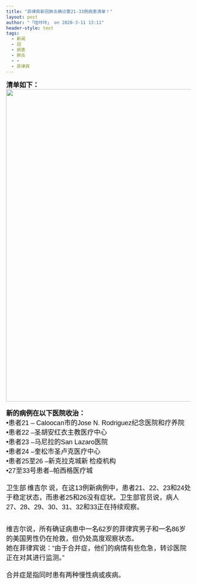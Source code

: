 ```yaml
---
title: "菲律宾新冠肺炎确诊第21-33例病患清单！"
layout: post
author: "「哇咔咔」 on 2020-3-11 13:11"
header-style: text
tags:
  - 新闻
  - 冠
  - 病患
  - 肺炎
  - -
  - 菲律宾
---
```


<head></head>
<body>
 <div align="left"> 
  <font style="color:rgb(16, 16, 16)"><font face="robotoregular, sans-serif"><font style="font-size:18px"><strong>清单如下：</strong></font></font></font> 
 </div> 
 <div align="left"> 
  <ignore_js_op> 
   <img aid="1340643" src="https://bbs.boniu123.cc/data/attachment/forum/202003/10/200700unz3n5qdldah37jh.png" zoomfile="data/attachment/forum/202003/10/200700unz3n5qdldah37jh.png" file="data/attachment/forum/202003/10/200700unz3n5qdldah37jh.png" width="850" inpost="1"> 
   <div class="tip tip_4 aimg_tip" id="aimg_1340643_menu" style="position: absolute; display: none" disautofocus="true"> 
    <div class="xs0"> 
     <p><strong>1.png</strong> <em class="xg1">(189.85 KB, 下载次数: 0)</em></p> 
     <p> <a href="forum.php?mod=attachment&amp;aid=MTM0MDY0M3xmN2RiMzRmMXwxNTgzOTExODc5fDB8NTc3NjI5&amp;nothumb=yes" target="_blank">下载附件</a> &nbsp;<a href="javascript:;" onclick="showWindow(this.id, this.getAttribute('url'), 'get', 0);" id="savephoto_1340643" url="home.php?mod=spacecp&amp;ac=album&amp;op=saveforumphoto&amp;aid=1340643&amp;handlekey=savephoto_1340643">保存到相册</a> </p> 
     <p class="xg1 y"><span title="2020-3-10 20:07">昨天&nbsp;20:07</span> 上传</p> 
    </div> 
    <div class="tip_horn"></div> 
   </div> 
  </ignore_js_op> 
 </div>
 <br> 
 <div align="left"> 
  <font style="color:rgb(16, 16, 16)"><font face="robotoregular, sans-serif"><font style="font-size:18px"><strong>新的病例在以下医院收治：</strong></font></font></font> 
 </div> 
 <div align="left"> 
  <font style="color:rgb(16, 16, 16)"><font face="robotoregular, sans-serif"><font style="font-size:18px">•患者21 – Caloocan市的Jose N. Rodriguez纪念医院和疗养院<br> •患者22 –圣胡安红衣主教医疗中心<br> •患者23 –马尼拉的San Lazaro医院 <br> •患者24 –奎松市圣卢克医疗中心 <br> •患者25至26 –新克拉克城新</font></font></font> 
  <font style="color:rgb(16, 16, 16)"><font face="robotoregular, sans-serif"><font style="font-size:18px">检疫机构</font></font></font> 
 </div> 
 <div align="left"> 
  <font style="color:rgb(16, 16, 16)"><font face="robotoregular, sans-serif"><font style="font-size:18px">•27至33号患者–帕西格医疗城 </font></font></font> 
 </div> 
 <div align="left"> 
  <font style="color:rgb(16, 16, 16)"><font face="robotoregular, sans-serif"><font style="font-size:18px"><br> </font></font></font> 
 </div> 
 <div align="left"> 
  <font style="color:rgb(16, 16, 16)"><font face="robotoregular, sans-serif"><font style="font-size:18px">卫生部</font></font></font> 
  <font color="#0600"><font face="robotoregular, sans-serif"><font style="font-size:18px">维吉尔</font></font></font> 
  <font style="color:rgb(16, 16, 16)"><font face="robotoregular, sans-serif"><font style="font-size:18px">说，在这13例新病例中，患者21、22、23和24处于稳定状态，而患者25和26没有症状。卫生部官员说，病人27、28、29、30、31、32和33正在持续观察。 </font></font></font> 
 </div>
 <br> 
 <br> 
 <div align="left"> 
  <font style="color:rgb(16, 16, 16)"><font face="robotoregular, sans-serif"><font style="font-size:18px">维吉尔说，所有确证病患中一名62岁的菲律宾男子和一名86岁的美国男性仍在抢救，但仍处高度观察状态。</font></font></font> 
 </div> 
 <div align="left"> 
  <font style="color:rgb(16, 16, 16)"><font face="robotoregular, sans-serif"><font style="font-size:18px">她在菲律宾说：“由于合并症，他们的病情有些危急，转诊医院正在对其进行监测。” </font></font></font> 
 </div> 
 <div align="left"> 
  <font style="color:rgb(16, 16, 16)"><font face="robotoregular, sans-serif"><font style="font-size:18px"><br> </font></font></font> 
 </div> 
 <div align="left"> 
  <font style="color:rgb(16, 16, 16)"><font face="robotoregular, sans-serif"><font style="font-size:18px">合并症是指同时患有两种慢性病或疾病。</font></font></font> 
 </div>
 <br> 
 <br> 
 <br>
</body>


